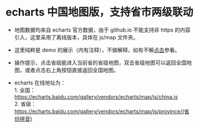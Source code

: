 # echarts 中国地图版，支持省市两级联动

- 地图数据均来自 echarts 官方数据，由于 github.io 不能支持非 https 的内容引入，这里采用了离线版本，具体在 js/map 文件夹。

- 这里纯粹是 demo 的展示（内有注释），不做解释，如有不解[点击](https://blog.csdn.net/u010367582/article/details/53305866)参看。

- 操作提示，点击省级能进入当前省的省级地图，双击省级地图可以返回全国地图，或者点击右上角按钮直接返回全国地图。

- echarts 在线地址为：<br/>1. 全国：https://echarts.baidu.com/gallery/vendors/echarts/map/js/china.js<br/>2. 省级：https://echarts.baidu.com/gallery/vendors/echarts/map/js/province/(省份拼音)
